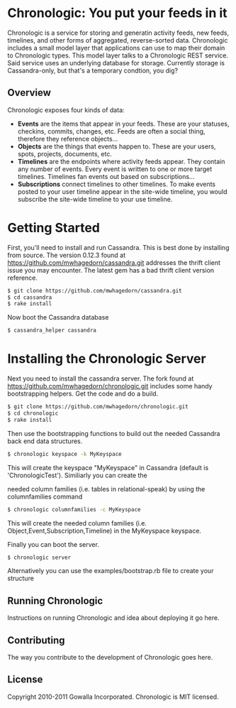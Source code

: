 # Chronologic: You put your feeds in it

Chronologic is a service for storing and generatin activity feeds, new
feeds, timelines, and other forms of aggregated, reverse-sorted data.
Chronologic includes a small model layer that applications can use to
map their domain to Chronologic types. This model layer talks to a
Chronologic REST service. Said service uses an underlying database for
storage. Currently storage is Cassandra-only, but that's a temporary
condtion, you dig?

## Overview

Chronologic exposes four kinds of data:

* **Events** are the items that appear in your feeds. These are your
  statuses, checkins, commits, changes, etc. Feeds are often a social
  thing, therefore they reference objects...
* **Objects** are the things that events happen to. These are your
  users, spots, projects, documents, etc.
* **Timelines** are the endpoints where activity feeds appear. They
  contain any number of events. Every event is written to one or more
  target timelines. Timelines fan events out based on subscriptions...
* **Subscriptions** connect timelines to other timelines. To make events
  posted to your user timeline appear in the site-wide timeline, you
  would subscribe the site-wide timeline to your use timeline.


# Getting Started

First, you'll need to install and run Cassandra.  This is best done by installing from source. The version 0.12.3 found at https://github.com/mwhagedorn/cassandra.git
addresses the thrift client issue you may encounter.  The latest gem has a bad thrift client version reference.

```sh
$ git clone https://github.com/mwhagedorn/cassandra.git
$ cd cassandra
$ rake install
```

Now boot the Cassandra database

```sh
$ cassandra_helper cassandra
```


# Installing the Chronologic Server

Next you need to install the cassandra server.   The fork found at https://github.com/mwhagedorn/chronologic.git includes
some handy bootstrapping helpers.   Get the code and do a build.


```sh
$ git clone https://github.com/mwhagedorn/chronologic.git
$ cd chronologic
$ rake install
```

Then use the bootstrapping functions to build out the needed Cassandra back end data structures.

```sh
$ chronologic keyspace -k MyKeyspace
```

This will create the keyspace "MyKeyspace" in Cassandra (default is 'ChronologicTest').  Similiarly you can create the

needed column families (i.e. tables in relational-speak) by using the columnfamilies command

```sh
$ chronologic columnfamilies -c MyKeyspace
```

This will create the needed column families (i.e. Object,Event,Subscription,Timeline) in the MyKeyspace keyspace.

Finally you can boot the server.

```sh
$ chronologic server
```



Alternatively you can use the examples/bootstrap.rb file to create your structure



## Running Chronologic

Instructions on running Chronologic and idea about deploying it go here.

## Contributing

The way you contribute to the development of Chronologic goes here.

## License

Copyright 2010-2011 Gowalla Incorporated. Chronologic is MIT licensed.

